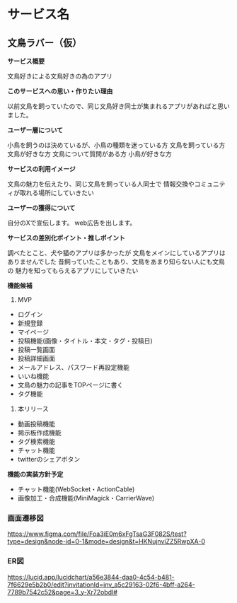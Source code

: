 # サービス名
## 文鳥ラバー（仮）

**サービス概要**

文鳥好きによる文鳥好きの為のアプリ

**このサービスへの思い・作りたい理由**

以前文鳥を飼っていたので、同じ文鳥好き同士が集まれるアプリがあればと思いました。

**ユーザー層について**

小鳥を飼うのは決めているが、小鳥の種類を迷っている方
文鳥を飼っている方
文鳥が好きな方
文鳥について質問がある方
小鳥が好きな方

**サービスの利用イメージ**

文鳥の魅力を伝えたり、同じ文鳥を飼っている人同士で
情報交換やコミュニティが取れる場所にしていきたい

**ユーザーの獲得について**

自分のXで宣伝します。
web広告を出します。

**サービスの差別化ポイント・推しポイント**

調べたとこと、犬や猫のアプリは多かったが
文鳥をメインにしているアプリはありませんでした
昔飼っていたこともあり、文鳥をあまり知らない人にも文鳥の
魅力を知ってもらえるアプリにしていきたい

**機能候補**
1. MVP
- ログイン
- 新規登録
- マイページ
- 投稿機能(画像・タイトル・本文・タグ・投稿日)
- 投稿一覧画面
- 投稿詳細画面
- メールアドレス、パスワード再設定機能
- いいね機能
- 文鳥の魅力の記事をTOPページに書く
- タグ機能
1. 本リリース
- 動画投稿機能
- 掲示板作成機能
- タグ検索機能
- チャット機能
- twitterのシェアボタン

**機能の実装方針予定**
- チャット機能(WebSocket・ActionCable)
- 画像加工・合成機能(MiniMagick・CarrierWave)

### 画面遷移図
https://www.figma.com/file/Foa3iE0m6xFgTsaG3F082S/test?type=design&node-id=0-1&mode=design&t=HKNujnviZZ5RwpXA-0

### ER図
https://lucid.app/lucidchart/a56e3844-daa0-4c54-b481-7f6629e5b2b0/edit?invitationId=inv_a5c29163-02f6-4bff-a264-7789b7542c52&page=3_y-Xr72obdI#